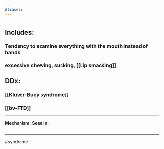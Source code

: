 ```yaml
---
Aliases:
---
```

# 
## Includes:
### Tendency to examine everything with the mouth instead of hands
### excessive chewing, sucking, [[Lip smacking]]
## DDx:
### [[Kluver-Bucy syndrome]]
### [[bv-FTD]]

---
**Mechanism:**
**Seen in:**

---


---
#syndrome 